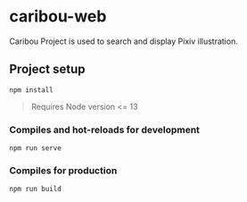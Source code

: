 # caribou-web

Caribou Project is used to search and display Pixiv illustration.

## Project setup
```
npm install
```
> Requires Node version <= 13

### Compiles and hot-reloads for development
```
npm run serve
```

### Compiles for production
```
npm run build
```

